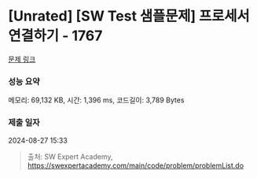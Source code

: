 # [Unrated] [SW Test 샘플문제] 프로세서 연결하기 - 1767 

[문제 링크](https://swexpertacademy.com/main/code/problem/problemDetail.do?contestProbId=AV4suNtaXFEDFAUf) 

### 성능 요약

메모리: 69,132 KB, 시간: 1,396 ms, 코드길이: 3,789 Bytes

### 제출 일자

2024-08-27 15:33



> 출처: SW Expert Academy, https://swexpertacademy.com/main/code/problem/problemList.do
